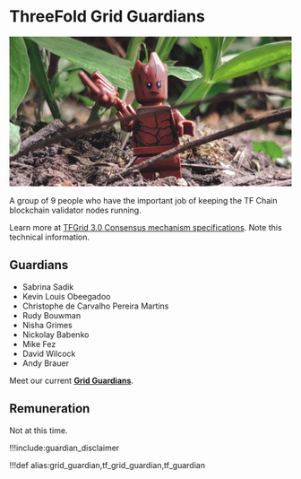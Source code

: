 # ThreeFold Grid Guardians

![](img/grid_guardians_.jpg)

A group of 9 people who have the important job of keeping the TF Chain blockchain validator nodes running.

Learn more at [TFGrid 3.0 Consensus mechanism specifications](consensus3). Note this technical information.

## Guardians

- Sabrina Sadik
- Kevin Louis Obeegadoo
- Christophe de Carvalho Pereira Martins
- Rudy Bouwman
- Nisha Grimes
- Nickolay Babenko
- Mike Fez
- David Wilcock
- Andy Brauer

Meet our current [**Grid Guardians**](https://threefold.io/aci/people/memberships/grid_guardians).

## Remuneration

Not at this time.

!!!include:guardian_disclaimer

!!!def alias:grid_guardian,tf_grid_guardian,tf_guardian